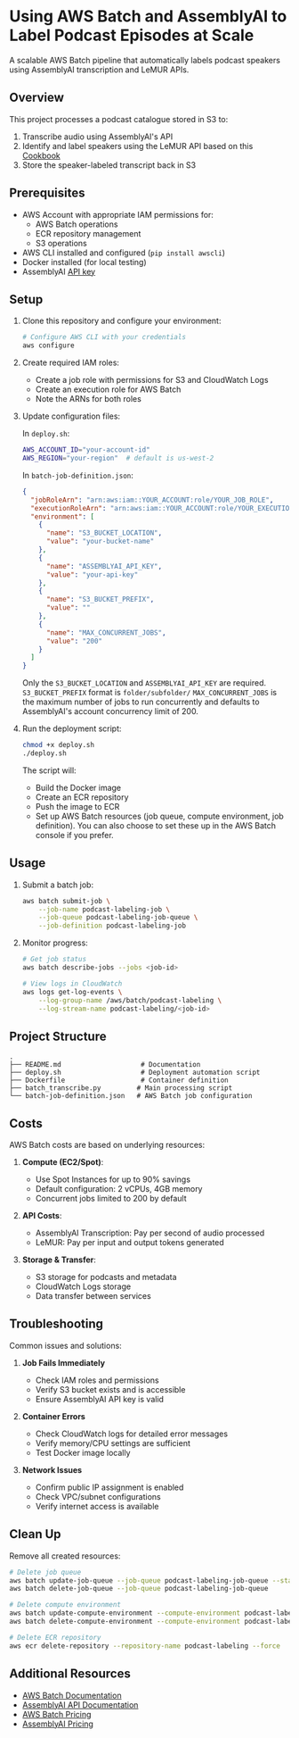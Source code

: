 # Using AWS Batch and AssemblyAI to Label Podcast Episodes at Scale

A scalable AWS Batch pipeline that automatically labels podcast speakers using AssemblyAI transcription and LeMUR APIs.

## Overview

This project processes a podcast catalogue stored in S3 to:
1. Transcribe audio using AssemblyAI's API
2. Identify and label speakers using the LeMUR API based on this [Cookbook](https://github.com/AssemblyAI/cookbook/blob/master/lemur/speaker-identification.ipynb)
3. Store the speaker-labeled transcript back in S3

## Prerequisites

- AWS Account with appropriate IAM permissions for:
  - AWS Batch operations
  - ECR repository management
  - S3 operations
- AWS CLI installed and configured (`pip install awscli`)
- Docker installed (for local testing)
- AssemblyAI [API key](https://www.assemblyai.com/dashboard/signup)

## Setup

1. Clone this repository and configure your environment:
   ```bash
   # Configure AWS CLI with your credentials
   aws configure
   ```

2. Create required IAM roles:
   - Create a job role with permissions for S3 and CloudWatch Logs
   - Create an execution role for AWS Batch
   - Note the ARNs for both roles

3. Update configuration files:

   In `deploy.sh`:
   ```bash
   AWS_ACCOUNT_ID="your-account-id"
   AWS_REGION="your-region"  # default is us-west-2
   ```

   In `batch-job-definition.json`:
   ```json
   {
     "jobRoleArn": "arn:aws:iam::YOUR_ACCOUNT:role/YOUR_JOB_ROLE",
     "executionRoleArn": "arn:aws:iam::YOUR_ACCOUNT:role/YOUR_EXECUTION_ROLE",
     "environment": [
       {
         "name": "S3_BUCKET_LOCATION",
         "value": "your-bucket-name"
       },
       {
         "name": "ASSEMBLYAI_API_KEY",
         "value": "your-api-key"
       },
       {
         "name": "S3_BUCKET_PREFIX",
         "value": ""
       },
       {
         "name": "MAX_CONCURRENT_JOBS",
         "value": "200"
       }
     ]
   }
   ```
   Only the `S3_BUCKET_LOCATION` and `ASSEMBLYAI_API_KEY` are required.
   `S3_BUCKET_PREFIX` format is `folder/subfolder/`
   `MAX_CONCURRENT_JOBS` is the maximum number of jobs to run concurrently and defaults to AssemblyAI's account concurrency limit of 200.

4. Run the deployment script:
   ```bash
   chmod +x deploy.sh
   ./deploy.sh
   ```

   The script will:
   - Build the Docker image
   - Create an ECR repository
   - Push the image to ECR
   - Set up AWS Batch resources (job queue, compute environment, job definition). You can also choose to set these up in the AWS Batch console if you prefer.

## Usage

1. Submit a batch job:
   ```bash
   aws batch submit-job \
       --job-name podcast-labeling-job \
       --job-queue podcast-labeling-job-queue \
       --job-definition podcast-labeling-job
   ```

2. Monitor progress:
   ```bash
   # Get job status
   aws batch describe-jobs --jobs <job-id>
   
   # View logs in CloudWatch
   aws logs get-log-events \
       --log-group-name /aws/batch/podcast-labeling \
       --log-stream-name podcast-labeling/<job-id>
   ```

## Project Structure

```
.
├── README.md                    # Documentation
├── deploy.sh                    # Deployment automation script
├── Dockerfile                   # Container definition
├── batch_transcribe.py         # Main processing script
└── batch-job-definition.json   # AWS Batch job configuration
```

## Costs

AWS Batch costs are based on underlying resources:

1. **Compute (EC2/Spot)**:
   - Use Spot Instances for up to 90% savings
   - Default configuration: 2 vCPUs, 4GB memory
   - Concurrent jobs limited to 200 by default

2. **API Costs**:
   - AssemblyAI Transcription: Pay per second of audio processed
   - LeMUR: Pay per input and output tokens generated

3. **Storage & Transfer**:
   - S3 storage for podcasts and metadata
   - CloudWatch Logs storage
   - Data transfer between services

## Troubleshooting

Common issues and solutions:

1. **Job Fails Immediately**
   - Check IAM roles and permissions
   - Verify S3 bucket exists and is accessible
   - Ensure AssemblyAI API key is valid

2. **Container Errors**
   - Check CloudWatch logs for detailed error messages
   - Verify memory/CPU settings are sufficient
   - Test Docker image locally

3. **Network Issues**
   - Confirm public IP assignment is enabled
   - Check VPC/subnet configurations
   - Verify internet access is available

## Clean Up

Remove all created resources:
```bash
# Delete job queue
aws batch update-job-queue --job-queue podcast-labeling-job-queue --state DISABLED
aws batch delete-job-queue --job-queue podcast-labeling-job-queue

# Delete compute environment
aws batch update-compute-environment --compute-environment podcast-labeling-compute-env --state DISABLED
aws batch delete-compute-environment --compute-environment podcast-labeling-compute-env

# Delete ECR repository
aws ecr delete-repository --repository-name podcast-labeling --force
```

## Additional Resources

- [AWS Batch Documentation](https://docs.aws.amazon.com/batch/)
- [AssemblyAI API Documentation](https://www.assemblyai.com/docs)
- [AWS Batch Pricing](https://aws.amazon.com/batch/pricing/)
- [AssemblyAI Pricing](https://www.assemblyai.com/pricing)